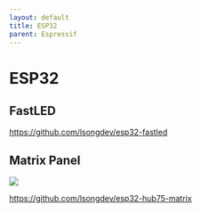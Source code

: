 ```yaml
---
layout: default
title: ESP32
parent: Espressif
---
```


# ESP32

## FastLED

<https://github.com/lsongdev/esp32-fastled>


## Matrix Panel

![](https://m.media-amazon.com/images/I/71HXClJDhLL._SL1500_.jpg)

<https://github.com/lsongdev/esp32-hub75-matrix>